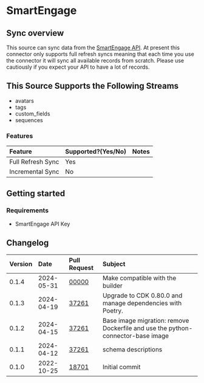 # SmartEngage

## Sync overview

This source can sync data from the [SmartEngage API](https://smartengage.com/docs/#smartengage-api). At present this connector only supports full refresh syncs meaning that each time you use the connector it will sync all available records from scratch. Please use cautiously if you expect your API to have a lot of records.

## This Source Supports the Following Streams

- avatars
- tags
- custom_fields
- sequences

### Features

| Feature           | Supported?\(Yes/No\) | Notes |
| :---------------- | :------------------- | :---- |
| Full Refresh Sync | Yes                  |       |
| Incremental Sync  | No                   |       |

## Getting started

### Requirements

- SmartEngage API Key

## Changelog

| Version | Date       | Pull Request                                             | Subject                                                                         |
| :------ | :--------- | :------------------------------------------------------- | :------------------------------------------------------------------------------ |
| 0.1.4   | 2024-05-31 | [00000](https://github.com/airbytehq/airbyte/pull/00000) | Make compatible with the builder                                                |
| 0.1.3   | 2024-04-19 | [37261](https://github.com/airbytehq/airbyte/pull/37261) | Upgrade to CDK 0.80.0 and manage dependencies with Poetry.                      |
| 0.1.2   | 2024-04-15 | [37261](https://github.com/airbytehq/airbyte/pull/37261) | Base image migration: remove Dockerfile and use the python-connector-base image |
| 0.1.1   | 2024-04-12 | [37261](https://github.com/airbytehq/airbyte/pull/37261) | schema descriptions                                                             |
| 0.1.0   | 2022-10-25 | [18701](https://github.com/airbytehq/airbyte/pull/18701) | Initial commit                                                                  |

